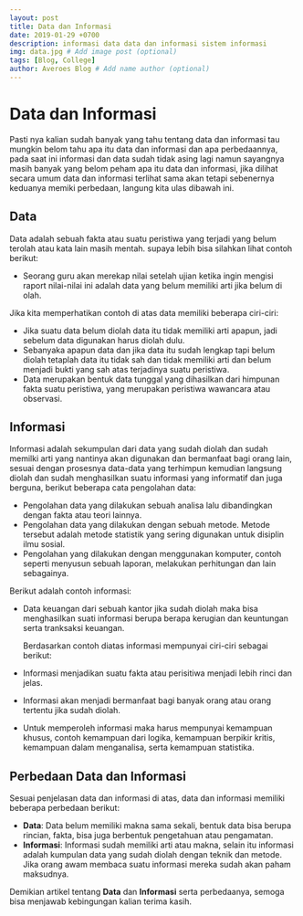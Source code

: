 ```yaml
---
layout: post
title: Data dan Informasi
date: 2019-01-29 +0700
description: informasi data data dan informasi sistem informasi
img: data.jpg # Add image post (optional)
tags: [Blog, College]
author: Averoes Blog # Add name author (optional)
---
```


# Data dan Informasi

Pasti nya kalian sudah banyak yang tahu tentang data dan informasi tau mungkin belom tahu apa itu data dan informasi dan apa perbedaannya, pada saat ini informasi dan data sudah tidak asing lagi namun sayangnya masih banyak yang belom peham apa itu data dan informasi, jika dilihat secara umum data dan informasi terlihat sama akan tetapi sebenernya keduanya memiki perbedaan, langung kita ulas dibawah ini.

## Data

Data adalah sebuah fakta atau suatu peristiwa yang terjadi yang belum terolah atau kata lain masih mentah.
supaya lebih bisa silahkan lihat contoh berikut:

 - Seorang guru akan merekap nilai setelah ujian ketika ingin mengisi raport nilai-nilai ini adalah data yang belum memiliki arti jika belum di olah.

Jika kita memperhatikan contoh di atas data memiliki beberapa ciri-ciri:

- Jika suatu data belum diolah data itu tidak memiliki arti apapun, jadi sebelum data digunakan harus diolah dulu.
- Sebanyaka apapun data dan jika data itu sudah lengkap tapi belum diolah tetaplah data itu tidak sah dan tidak memiliki arti dan belum menjadi bukti yang sah atas terjadinya suatu peristiwa.
- Data merupakan bentuk data tunggal yang dihasilkan dari himpunan fakta suatu peristiwa, yang merupakan peristiwa wawancara atau observasi.

## Informasi

Informasi adalah sekumpulan dari data yang sudah diolah dan sudah memilki arti yang nantinya akan digunakan dan bermanfaat bagi orang lain, sesuai dengan prosesnya data-data yang terhimpun kemudian langsung diolah dan sudah menghasilkan suatu informasi yang informatif dan juga berguna, berikut beberapa cata pengolahan data:

- Pengolahan data yang dilakukan sebuah analisa lalu dibandingkan dengan fakta atau teori lainnya.
- Pengolahan data yang dilakukan dengan sebuah metode. Metode tersebut adalah metode statistik yang sering digunakan untuk disiplin ilmu sosial.
- Pengolahan yang dilakukan dengan menggunakan komputer, contoh seperti menyusun sebuah laporan, melakukan perhitungan dan lain sebagainya.

Berikut adalah contoh informasi:

- Data keuangan dari sebuah kantor jika sudah diolah maka bisa menghasilkan suati informasi berupa berapa kerugian dan keuntungan serta tranksaksi keuangan.

    Berdasarkan contoh diatas informasi mempunyai ciri-ciri sebagai berikut:

- Informasi menjadikan suatu fakta atau perisitiwa menjadi lebih rinci dan jelas.
- Informasi akan menjadi bermanfaat bagi banyak orang atau orang tertentu jika sudah diolah.
- Untuk memperoleh informasi maka harus mempunyai kemampuan khusus, contoh kemampuan dari logika, kemampuan berpikir kritis, kemampuan dalam menganalisa, serta kemampuan statistika.

## Perbedaan Data dan Informasi

Sesuai penjelasan data dan informasi di atas, data dan informasi memiliki beberapa perbedaan berikut:

- **Data**: Data belum memiliki makna sama sekali, bentuk data bisa berupa rincian, fakta, bisa juga berbentuk pengetahuan atau pengamatan.
- **Informasi**: Informasi sudah memiliki arti atau makna, selain itu informasi adalah kumpulan data yang sudah diolah dengan teknik dan metode. Jika orang awam membaca suatu informasi mereka sudah akan paham maksudnya.

    
Demikian artikel tentang **Data** dan **Informasi** serta perbedaanya, semoga bisa menjawab kebingungan kalian terima kasih.
